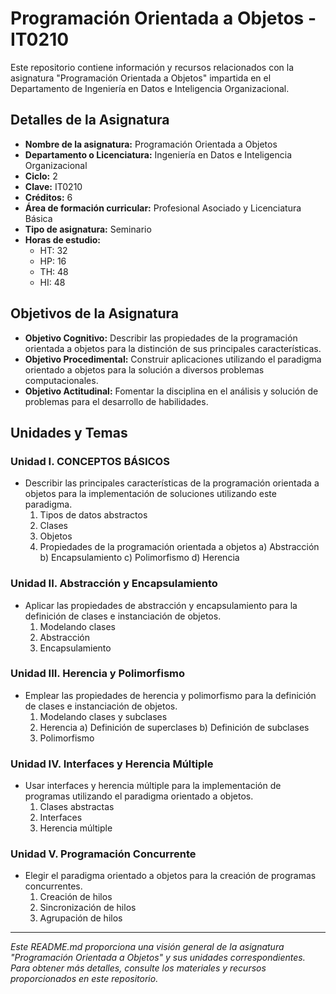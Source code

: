 # Programación Orientada a Objetos - IT0210

Este repositorio contiene información y recursos relacionados con la asignatura "Programación Orientada a Objetos" impartida en el Departamento de Ingeniería en Datos e Inteligencia Organizacional.

## Detalles de la Asignatura

- **Nombre de la asignatura:** Programación Orientada a Objetos
- **Departamento o Licenciatura:** Ingeniería en Datos e Inteligencia Organizacional
- **Ciclo:** 2
- **Clave:** IT0210
- **Créditos:** 6
- **Área de formación curricular:** Profesional Asociado y Licenciatura Básica
- **Tipo de asignatura:** Seminario
- **Horas de estudio:**
  - HT: 32
  - HP: 16
  - TH: 48
  - HI: 48

## Objetivos de la Asignatura

- **Objetivo Cognitivo:** Describir las propiedades de la programación orientada a objetos para la distinción de sus principales características.
- **Objetivo Procedimental:** Construir aplicaciones utilizando el paradigma orientado a objetos para la solución a diversos problemas computacionales.
- **Objetivo Actitudinal:** Fomentar la disciplina en el análisis y solución de problemas para el desarrollo de habilidades.

## Unidades y Temas

### Unidad I. CONCEPTOS BÁSICOS

- Describir las principales características de la programación orientada a objetos para la implementación de soluciones utilizando este paradigma.
  1. Tipos de datos abstractos
  2. Clases
  3. Objetos
  4. Propiedades de la programación orientada a objetos
     a) Abstracción
     b) Encapsulamiento
     c) Polimorfismo
     d) Herencia

### Unidad II. Abstracción y Encapsulamiento

- Aplicar las propiedades de abstracción y encapsulamiento para la definición de clases e instanciación de objetos.
  1. Modelando clases
  2. Abstracción
  3. Encapsulamiento

### Unidad III. Herencia y Polimorfismo

- Emplear las propiedades de herencia y polimorfismo para la definición de clases e instanciación de objetos.
  1. Modelando clases y subclases
  2. Herencia
     a) Definición de superclases
     b) Definición de subclases
  3. Polimorfismo

### Unidad IV. Interfaces y Herencia Múltiple

- Usar interfaces y herencia múltiple para la implementación de programas utilizando el paradigma orientado a objetos.
  1. Clases abstractas
  2. Interfaces
  3. Herencia múltiple

### Unidad V. Programación Concurrente

- Elegir el paradigma orientado a objetos para la creación de programas concurrentes.
  1. Creación de hilos
  2. Sincronización de hilos
  3. Agrupación de hilos

---

*Este README.md proporciona una visión general de la asignatura "Programación Orientada a Objetos" y sus unidades correspondientes. Para obtener más detalles, consulte los materiales y recursos proporcionados en este repositorio.*
